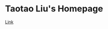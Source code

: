 <!--
 * @Author: uiloatoat 529760764@qq.com
 * @Date: 2023-03-17 19:16:51
 * @LastEditors: uiloatoat 529760764@qq.com
 * @LastEditTime: 2023-03-17 19:18:20
 * @FilePath: \uiloatoat.github.io\README.md
 * @Description: 这是默认设置,请设置`customMade`, 打开koroFileHeader查看配置 进行设置: https://github.com/OBKoro1/koro1FileHeader/wiki/%E9%85%8D%E7%BD%AE
-->
# Taotao Liu's Homepage
[Link](https://uiloatoat.github.io/)